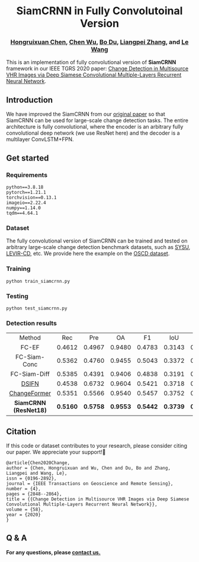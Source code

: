 <h1 align="center">SiamCRNN in Fully Convolutoinal Version</h1>

<h3 align="center"> <a href="https://chrx97.com/">Hongruixuan Chen</a>, <a href="https://scholar.google.com/citations?user=DbTt_CcAAAAJ&hl=zh-CN">Chen Wu</a>, <a href="https://scholar.google.com/citations?user=Shy1gnMAAAAJ&hl=zh-CN">Bo Du</a>,
<a href="https://scholar.google.com/citations?user=vzj2hcYAAAAJ&hl=en">Liangpei Zhang</a>, and <a href="https://scholar.google.com/citations?hl=en&user=AvOyKAUAAAAJ">Le Wang</a></h3>

This is an implementation of fully convolutional version of **SiamCRNN** framework in our IEEE TGRS 2020 paper: [Change Detection in Multisource VHR Images via Deep Siamese Convolutional Multiple-Layers Recurrent Neural Network](https://ieeexplore.ieee.org/document/8937755).

## Introduction
We have improved the SiamCRNN from our [original paper](https://ieeexplore.ieee.org/document/8937755) so that SiamCRNN can be used for large-scale change detection tasks. The entire architecture is fully convolutional, where the encoder is an arbitrary fully convolutional deep network (we use ResNet here) and the decoder is a multilayer ConvLSTM+FPN.

## Get started
### Requirements
```
python==3.8.18
pytorch==1.21.1
torchvision==0.13.1
imageio==2.22.4
numpy==1.14.0
tqdm==4.64.1
```

### Dataset
The fully convolutional version of SiamCRNN can be trained and tested on arbitrary large-scale change detection benchmark datasets, such as [SYSU](https://github.com/liumency/SYSU-CD), [LEVIR-CD](https://chenhao.in/LEVIR/), etc. We provide here the example on the [OSCD dataset](https://rcdaudt.github.io/oscd/).

### Training
```
python train_siamcrnn.py
```

### Testing
```
python test_siamcrnn.py
```

### Detection results
|               |         |                      |         |                           |         |                      |                
|:-------------:|:---------------:|:--------------------:|:---------------:|:--------------------:|:--------------------:|:--------------------:|
|     Method    |       Rec        |          Pre          |       OA        |          F1          |          IoU          |          KC          |
|     FC-EF      |     0.4612		 | 0.4967      |    0.9480		|    0.4783	   | 0.3143	  |  0.4510       |               
|     FC-Siam-Conc      |   0.5362 	 |  	0.4760	   |     0.9455	|   0.5043	   | 0.3372		  |   0.4757	         |               
|     FC-Siam-Diff      |    0.5385 | 	0.4391      |    	0.9406	|    	0.4838		   |  0.3191	  |   0.4526 |               
|     [DSIFN](https://github.com/GeoZcx/A-deeply-supervised-image-fusion-network-for-change-detection-in-remote-sensing-images)     |    0.4538  | 0.6732    | 0.9604	|      0.5421	   |  0.3718	  | 0.5222   |               
|     [ChangeFormer](https://github.com/wgcban/ChangeFormer)     |    0.5351		 | 0.5566     |     0.9540		|     0.5457	   |  0.3752	  |  0.5215	      |               
|     **SiamCRNN (ResNet18)**      |     **0.5160**	  |  **0.5758**      |      **0.9553**	|      **0.5442**	   |  **0.3739**	  |   **0.5208**         |
					
## Citation
If this code or dataset contributes to your research, please consider citing our paper. We appreciate your support!🙂
```
@article{Chen2020Change,
author = {Chen, Hongruixuan and Wu, Chen and Du, Bo and Zhang, Liangpei and Wang, Le},
issn = {0196-2892},
journal = {IEEE Transactions on Geoscience and Remote Sensing},
number = {4},
pages = {2848--2864},
title = {{Change Detection in Multisource VHR Images via Deep Siamese Convolutional Multiple-Layers Recurrent Neural Network}},
volume = {58},
year = {2020}
}
```

## Q & A
**For any questions, please [contact us.](mailto:Qschrx@gmail.com)**
